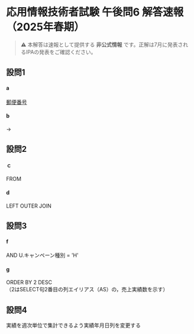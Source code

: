 # 応用情報技術者試験 午後問6 解答速報（2025年春期）

> ⚠️ 本解答は速報として提供する **非公式情報** です。正解は7月に発表されるIPAの発表をご確認ください。

## 設問1
#### a
<u>郵便番号</u>

#### b
→

## 設問2
#### ｃ
FROM
#### d
LEFT OUTER JOIN​

## 設問3
#### f
AND U.キャンペーン種別 = 'H'
#### g
ORDER BY 2 DESC  
（2はSELECT句2番目の列エイリアス（AS）の，売上実績数を示す） ​

## 設問4
実績を週次単位で集計できるよう実績年月日列を変更する ​
